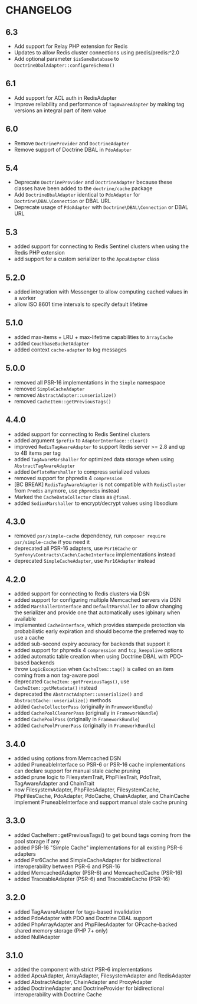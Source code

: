 CHANGELOG
=========

6.3
---

* Add support for Relay PHP extension for Redis
* Updates to allow Redis cluster connections using predis/predis:^2.0
* Add optional parameter `$isSameDatabase` to `DoctrineDbalAdapter::configureSchema()`

6.1
---

* Add support for ACL auth in RedisAdapter
* Improve reliability and performance of `TagAwareAdapter` by making tag versions an integral part of item value

6.0
---

* Remove `DoctrineProvider` and `DoctrineAdapter`
* Remove support of Doctrine DBAL in `PdoAdapter`

5.4
---

* Deprecate `DoctrineProvider` and `DoctrineAdapter` because these classes have been added to the `doctrine/cache`
  package
* Add `DoctrineDbalAdapter` identical to `PdoAdapter` for `Doctrine\DBAL\Connection` or DBAL URL
* Deprecate usage of `PdoAdapter` with `Doctrine\DBAL\Connection` or DBAL URL

5.3
---

* added support for connecting to Redis Sentinel clusters when using the Redis PHP extension
* add support for a custom serializer to the `ApcuAdapter` class

5.2.0
-----

* added integration with Messenger to allow computing cached values in a worker
* allow ISO 8601 time intervals to specify default lifetime

5.1.0
-----

* added max-items + LRU + max-lifetime capabilities to `ArrayCache`
* added `CouchbaseBucketAdapter`
* added context `cache-adapter` to log messages

5.0.0
-----

* removed all PSR-16 implementations in the `Simple` namespace
* removed `SimpleCacheAdapter`
* removed `AbstractAdapter::unserialize()`
* removed `CacheItem::getPreviousTags()`

4.4.0
-----

* added support for connecting to Redis Sentinel clusters
* added argument `$prefix` to `AdapterInterface::clear()`
* improved `RedisTagAwareAdapter` to support Redis server >= 2.8 and up to 4B items per tag
* added `TagAwareMarshaller` for optimized data storage when using `AbstractTagAwareAdapter`
* added `DeflateMarshaller` to compress serialized values
* removed support for phpredis 4 `compression`
* [BC BREAK] `RedisTagAwareAdapter` is not compatible with `RedisCluster` from `Predis` anymore, use `phpredis` instead
* Marked the `CacheDataCollector` class as `@final`.
* added `SodiumMarshaller` to encrypt/decrypt values using libsodium

4.3.0
-----

* removed `psr/simple-cache` dependency, run `composer require psr/simple-cache` if you need it
* deprecated all PSR-16 adapters, use `Psr16Cache` or `Symfony\Contracts\Cache\CacheInterface` implementations instead
* deprecated `SimpleCacheAdapter`, use `Psr16Adapter` instead

4.2.0
-----

* added support for connecting to Redis clusters via DSN
* added support for configuring multiple Memcached servers via DSN
* added `MarshallerInterface` and `DefaultMarshaller` to allow changing the serializer and provide one that
  automatically uses igbinary when available
* implemented `CacheInterface`, which provides stampede protection via probabilistic early expiration and should become
  the preferred way to use a cache
* added sub-second expiry accuracy for backends that support it
* added support for phpredis 4 `compression` and `tcp_keepalive` options
* added automatic table creation when using Doctrine DBAL with PDO-based backends
* throw `LogicException` when `CacheItem::tag()` is called on an item coming from a non tag-aware pool
* deprecated `CacheItem::getPreviousTags()`, use `CacheItem::getMetadata()` instead
* deprecated the `AbstractAdapter::unserialize()` and `AbstractCache::unserialize()` methods
* added `CacheCollectorPass` (originally in `FrameworkBundle`)
* added `CachePoolClearerPass` (originally in `FrameworkBundle`)
* added `CachePoolPass` (originally in `FrameworkBundle`)
* added `CachePoolPrunerPass` (originally in `FrameworkBundle`)

3.4.0
-----

* added using options from Memcached DSN
* added PruneableInterface so PSR-6 or PSR-16 cache implementations can declare support for manual stale cache pruning
* added prune logic to FilesystemTrait, PhpFilesTrait, PdoTrait, TagAwareAdapter and ChainTrait
* now FilesystemAdapter, PhpFilesAdapter, FilesystemCache, PhpFilesCache, PdoAdapter, PdoCache, ChainAdapter, and
  ChainCache implement PruneableInterface and support manual stale cache pruning

3.3.0
-----

* added CacheItem::getPreviousTags() to get bound tags coming from the pool storage if any
* added PSR-16 "Simple Cache" implementations for all existing PSR-6 adapters
* added Psr6Cache and SimpleCacheAdapter for bidirectional interoperability between PSR-6 and PSR-16
* added MemcachedAdapter (PSR-6) and MemcachedCache (PSR-16)
* added TraceableAdapter (PSR-6) and TraceableCache (PSR-16)

3.2.0
-----

* added TagAwareAdapter for tags-based invalidation
* added PdoAdapter with PDO and Doctrine DBAL support
* added PhpArrayAdapter and PhpFilesAdapter for OPcache-backed shared memory storage (PHP 7+ only)
* added NullAdapter

3.1.0
-----

* added the component with strict PSR-6 implementations
* added ApcuAdapter, ArrayAdapter, FilesystemAdapter and RedisAdapter
* added AbstractAdapter, ChainAdapter and ProxyAdapter
* added DoctrineAdapter and DoctrineProvider for bidirectional interoperability with Doctrine Cache
